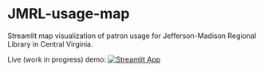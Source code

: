 # JMRL-usage-map
Streamlit map visualization of patron usage for Jefferson-Madison Regional Library in Central Virginia.

Live (work in progress) demo: [![Streamlit App](https://static.streamlit.io/badges/streamlit_badge_black_white.svg)](https://jmrl-usage-map.streamlit.app)

